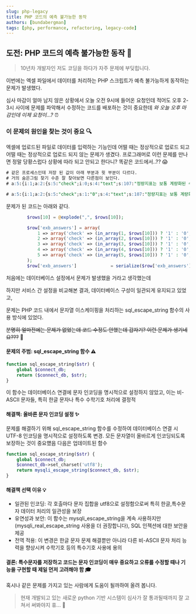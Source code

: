 ```yaml
---
slug: php-legacy
title: PHP 코드의 예측 불가능한 동작 
authors: [bundabergman]
tags: [php, performance, refactoring, legacy-code]
---
```


## **도전: PHP 코드의 예측 불가능한 동작** 🎯
> 10년차 개발자인 저도 코딩을 하다가 자주 문제에 부딪힙니다.

이번에는 엑셀 파일에서 데이터를 처리하는 PHP 스크립트가 예측 불가능하게 동작하는 문제가 발생했다.

심사 마감이 얼마 남지 않은 상황에서 오늘 오전 9시에 들어온 요청인데 
적어도 오후 2-3시 사이에 문제를 파악해서 수정하는 코드를 배포하는 것이 중요한데 
_와 오늘 오후 마감인데 이제 요청이...?_ ⏰

### 이 문제의 원인을 찾는 것이 중요 🔍

엑셀에 업로드된 파일로 데이터를 입력하는 기능인데 
어떨 때는 정상적으로 업로드 되고 
어떨 때는 정상적으로 업로드 되지 않는 문제가 생겼다.
프로그래머로 이런 문제를 만나면 정말 당황스럽다 상황에 따라 되고 안되고 한다니? 똑같은 코드에서..?? 😱

```sql
# 같은 프로세스인데 저장 된 값이 아래 부분과 윗 부분이 다르다.
# 거의 숨은그림 찾기 수준 잘 찾아보면 다른점이 보인다.
# a:5:{i:1;a:2:{s:5:"check";i:0;s:4:"text";s:107:"정량지표는 보통 계량화된 수치의 형태로 나타날 수 있는 생산성 지표이다.";}i:2;a:2:{s:5:"check";i:0;s:4:"text";s:130:"정성지표는 비계량화된 형태로 나타나므로 역량을 기반으로 평가를 하는 것이 일반적이다.";}i:3;a:2:{s:5:"check";i:0;s:4:"text";s:150:"조직의 성과평가는 객관적이고 공정해야 하며 가급적이며 평가자의 주관적 요소가 개입되어서는 안 된다.";}i:4;a:2:{s:5:"check";i:1;s:4:"text";s:48:"정성적인 지표를 최대화해야 한다.";}i:5;a:2:{s:5:"check";i:0;s:4:"text";s:0:"";}}

# a:5:{i:1;a:2:{s:5:"check";s:1:"0";s:4:"text";s:107:"정량지표는 보통 계량화된 수치의 형태로 나타날 수 있는 생산성 지표이다.";}i:2;a:2:{s:5:"check";s:1:"0";s:4:"text";s:130:"정성지표는 비계량화된 형태로 나타나므로 역량을 기반으로 평가를 하는 것이 일반적이다.";}i:3;a:2:{s:5:"check";s:1:"0";s:4:"text";s:150:"조직의 성과평가는 객관적이고 공정해야 하며 가급적이며 평가자의 주관적 요소가 개입되어서는 안 된다.";}i:4;a:2:{s:5:"check";s:1:"1";s:4:"text";s:48:"정성적인 지표를 최대화해야 한다.";}i:5;a:2:{s:5:"check";s:1:"0";s:4:"text";s:0:"";}}
```

문제가 된 코드는 아래와 같다. 
```php
        $rows[10] = @explode(",", $rows[10]);

        $row['exb_answers'] = array(
            1 => array('check' => (in_array(1, $rows[10])) ? '1' : '0', 'text' => sql_escape_string($rows[5])),
            2 => array('check' => (in_array(2, $rows[10])) ? '1' : '0', 'text' => sql_escape_string($rows[6])),
            3 => array('check' => (in_array(3, $rows[10])) ? '1' : '0', 'text' => sql_escape_string($rows[7])),
            4 => array('check' => (in_array(4, $rows[10])) ? '1' : '0', 'text' => sql_escape_string($rows[8])),
            5 => array('check' => (in_array(5, $rows[10])) ? '1' : '0', 'text' => sql_escape_string($rows[9])),
        );
        $row['exb_answers']             = serialize($row['exb_answers']);
```

처음에는 데이터베이스 설정에서 문제가 발생했을 거라고 생각했는데 

하지만 서비스 간 설정을 비교해본 결과, 데이터베이스 구성이 일관되게 유지되고 있었고,

문제는 PHP 코드 내에서 문자열 이스케이핑을 처리하는 sql_escape_string 함수의 사용 방식에 있었다.

~~분명히 얼마전에는 문제가 없었는데 코드 수정도 안했는데 갑자기? 이런 문제가 생기네요???~~ 🤔

#### 문제의 주범: sql_escape_string 함수 ⚠️

```php
function sql_escape_string($str) {
    global $connect_db;
    return ($connect_db, $str);
}
```

이 함수는 데이터베이스 연결에 문자 인코딩을 명시적으로 설정하지 않았고, 이는 비-ASCII 문자들, 특히 한글 문자나 특수 수학기호 처리에 결정적

#### **해결책: 올바른 문자 인코딩 설정** ✨

문제를 해결하기 위해 sql_escape_string 함수를 수정하여 데이터베이스 연결 시 UTF-8 인코딩을 명시적으로 설정하도록 변경.
모든 문자열이 올바르게 인코딩되도록 보장하는 것이 중요헀음
다음은 업데이트된 함수

```php
function sql_escape_string($str) {
    global $connect_db;
    $connect_db->set_charset('utf8');
    return mysqli_escape_string($connect_db, $str);
}
```

#### 해결책 선택 이유 💡
- 일관된 인코딩: 각 호출마다 문자 집합을 utf8으로 설정함으로써 특히 한글,특수문자 데이터 처리의 일관성을 보장
- 유연성과 보안: 이 함수는 mysqli_escape_string을 계속 사용하지만(mysqli_real_escape_string 사용을 더 권장합니다), SQL 인젝션에 대한 보안을 제공
- 전역 적용: 이 변경은 한글 문자 문제 해결뿐만 아니라 다른 비-ASCII 문자 처리 능력을 향상시켜 수학기호 등의 특수기호 사용에 용의


#### 결론: 특수문자를 저장하고 코드는 문자 인코딩이 매우 중요하고 오류를 수정할 때나 기능을 구현할 때 제일 먼저 고려해야 함 🎓

혹시나 같은 문제를 가지고 있는 사람에게 도움이 될까하여 올려 봅니다.

> 현재 개발되고 있는 새로운 python 기반 시스템이 심사가 잘 통과될때까지 잘 고쳐서 써봐야지 휴... 🐍


